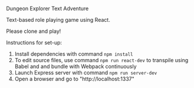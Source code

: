 Dungeon Explorer Text Adventure

Text-based role playing game using React.

Please clone and play!

Instructions for set-up:
1) Install dependencies with command ``npm install``
2) To edit source files, use command ``npm run react-dev`` to transpile using Babel and and bundle with Webpack continuously
3) Launch Express server with command ``npm run server-dev``
4) Open a browser and go to "http://localhost:1337"
